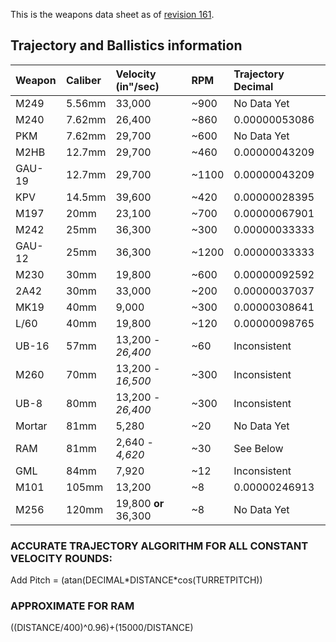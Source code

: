 This is the weapons data sheet as of [revision 161](https://code.google.com/p/generic-defaults-combat/source/detail?r=161).

## Trajectory and Ballistics information ##
| **Weapon** | **Caliber** | **Velocity** (in"/sec) | **RPM** | **Trajectory Decimal** |
|:-----------|:------------|:-----------------------|:--------|:-----------------------|
| M249       | 5.56mm      | 33,000                      | ~900    |   No Data Yet                  |
| M240       | 7.62mm      | 26,400                      | ~860    | 0.00000053086                  |
| PKM        | 7.62mm      | 29,700                      | ~600    | No Data Yet                  |
| M2HB       | 12.7mm      | 29,700                      | ~460    | 0.00000043209                  |
| GAU-19     | 12.7mm      | 29,700                      | ~1100   | 0.00000043209                  |
| KPV        | 14.5mm      | 39,600                      | ~420    | 0.00000028395                  |
| M197       | 20mm        | 23,100                      | ~700    | 0.00000067901                  |
| M242       | 25mm        | 36,300                      | ~300    | 0.00000033333                  |
| GAU-12     | 25mm        | 36,300                      | ~1200   | 0.00000033333                  |
| M230       | 30mm        | 19,800                      | ~600    | 0.00000092592                  |
| 2A42       | 30mm        | 33,000                      | ~200    | 0.00000037037                  |
| MK19       | 40mm        | 9,000                       | ~300    | 0.00000308641                  |
| L/60       | 40mm        | 19,800                      | ~120    | 0.00000098765                  |
| UB-16      | 57mm        | 13,200 - _26,400_           | ~60     | Inconsistent                  |
| M260       | 70mm        | 13,200 - _16,500_           | ~300    | Inconsistent                  |
| UB-8       | 80mm        | 13,200 - _26,400_           | ~300    | Inconsistent                  |
| Mortar     | 81mm        | 5,280                       | ~20     | No Data Yet                  |
| RAM        | 81mm        | 2,640 - _4,620_             | ~30     |  See Below                  |
| GML        | 84mm        | 7,920                       | ~12     | Inconsistent                  |
| M101       | 105mm       | 13,200                      | ~8      | 0.00000246913                  |
| M256       | 120mm       | 19,800 **or** 36,300          | ~8      | No Data Yet                 |



### ACCURATE TRAJECTORY ALGORITHM FOR ALL CONSTANT VELOCITY ROUNDS: ###

Add Pitch = (atan(DECIMAL\*DISTANCE\*cos(TURRETPITCH))



### APPROXIMATE FOR RAM ###

((DISTANCE/400)^0.96)+(15000/DISTANCE)
